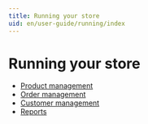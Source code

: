 ```yaml
---
title: Running your store
uid: en/user-guide/running/index
---
```


# Running your store

* [Product management](xref:en/user-guide/running/product-management/index)
* [Order management](xref:en/user-guide/running/order-management/index)
* [Customer management](xref:en/user-guide/running/customer-management/index)
* [Reports](xref:en/user-guide/running/reports/index)